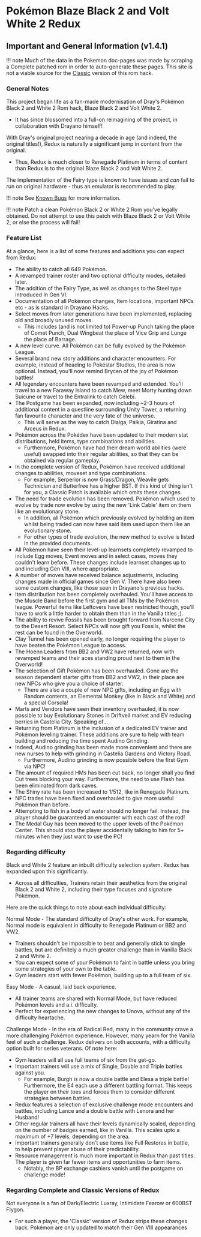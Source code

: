 # Pokémon Blaze Black 2 and Volt White 2 Redux 

## Important and General Information (v1.4.1)

!!! note
    Much of the data in the Pokemon doc-pages was made by scraping a Complete patched rom in order to auto-generate these pages. This site is not a viable source for the [Classic](#regarding-complete-and-classic-versions-of-redux) version of this rom hack.

### General Notes

This project began life as a fan-made modernisation of Dray's Pokémon Black 2 and White 2 Rom hack, Blaze Black 2 and Volt White 2. 

 - It has since blossomed into a full-on reimagining of the project, in collaboration with Drayano himself!
 
With Dray's original project nearing a decade in age (and indeed, the original titles!), Redux is naturally a significant jump in content from the original. 

 - Thus, Redux is much closer to Renegade Platinum in terms of content than Redux is to the original Blaze Black 2 and Volt White 2.

The implementation of the Fairy type is known to have issues and *can* fail to run on original hardware - thus an emulator is recommended to play.

!!! note
    See [Known Bugs](./knownBugs) for more information.

!!! note
    Patch a clean Pokémon Black 2 or White 2 Rom you've legally obtained.
    Do not attempt to use this patch with Blaze Black 2 or Volt White 2, or else the process will fail!

### Feature List

At a glance, here is a list of some features and additions you can expect from Redux:

 - The ability to catch all 649 Pokémon.
 - A revamped trainer roster and two optional difficulty modes, detailed later.
 - The addition of the Fairy Type, as well as changes to the Steel type introduced In Gen VI.
 - Documentation of all Pokémon changes, Item locations, important NPCs etc - as is standard in Drayano Hacks.
 - Select moves from later generations have been implemented, replacing old and broadly unused moves. 
    - This includes (and is not limited to) Power-up Punch taking the place of Comet Punch, Dual Wingbeat the place of Vice Grip and Lunge the place of Barrage.
 - A new level curve. All Pokémon can be fully evolved by the Pokémon League.
 - Several brand new story additions and character encounters. For example, instead of heading to Pokéstar Studios, the area is now optional. Instead, you'll now remind Brycen of the joy of Pokémon battles!
 - All legendary encounters have been revamped and extended. You'll travel to a new Faraway Island to catch Mew, meet Morty hunting down Suicune or travel to the Entralink to catch Celebi.
 - The Postgame has been expanded, now including ~2-3 hours of additional content in a questline surrounding Unity Tower, a returning fan favourite character and the very fate of the universe. 
    - This will serve as the way to catch Dialga, Palkia, Giratina and Arceus in Redux.
 - Pokémon across the Pokédex have been updated to their modern stat distributions, held items, type combinations and abilities. 
    - Furthermore, Pokémon have had their dream world abilities (were useful) swapped into their regular abilities, so that they can be obtained via regular gameplay.
 - In the complete version of Redux, Pokémon have received additional changes to abilities, moveset and type combinations. 
    - For example, Serperior is now Grass/Dragon, Weavile gets Technician and Butterfree has a higher BST. If this kind of thing isn't for you, a Classic Patch is available which omits these changes.
 - The need for trade evolution has been removed. Pokémon which used to evolve by trade now evolve by using the new 'Link Cable' item on them like an evolutionary stone. 
    - In addition, all Pokémon which previously evolved by holding an item whilst being traded can now have said item used upon them like an evolutionary stone. 
	- For other types of trade evolution, the new method to evolve is listed in the provided documents.
 - All Pokémon have seen their level-up learnsets completely revamped to include Egg moves, Event moves and in select cases, moves they couldn't learn before. These changes include learnset changes up to and including Gen VIII, where appropriate.
 - A number of moves have received balance adjustments, including changes made in official games since Gen V. There have also been some custom changes, like those seen in Drayano's previous hacks.
 - Item distribution has been completely overhauled. You'll have access to the Muscle Band before the first gym and all TMs by the Pokémon league. Powerful items like Leftovers have been restricted though, you'll have to work a little harder to obtain them than in the Vanilla titles ;).
 - The ability to revive Fossils has been brought forward from Narcene City to the Desert Resort. Select NPCs will now gift you Fossils, whilst the rest can be found in the Overworld.
 - Clay Tunnel has been opened early, no longer requiring the player to have beaten the Pokémon League to access.
 - The Hoenn Leaders from BB2 and VW2 have returned, now with revamped teams and their aces standing proud next to them in the Overworld!
 - The selection of Gift Pokémon has been overhauled. Gone are the season dependent starter gifts from BB2 and VW2, in their place are new NPCs who give you a choice of starter. 
    - There are also a couple of new NPC gifts, including an Egg with Random contents, an Elemental Monkey (like in Black and White) and a special Corsola!
 - Marts and Vendors have seen their inventory overhauled, it is now possible to buy Evolutionary Stones in Driftveil market and EV reducing berries in Castelia City. Speaking of...
 - Returning from Platinum is the inclusion of a dedicated EV trainer and Pokémon leveling trainer. These additions are sure to help with team building and reducing the time spent Audino Grinding.
 - Indeed, Audino grinding has been made more convenient and there are new nurses to help with grinding in Castelia Gardens and Victory Road.
    - Furthermore, Audino grinding is now possible before the first Gym via NPC!
 - The amount of required HMs has been cut back, no longer shall you find Cut trees blocking your way. Furthermore, the need to use Flash has been eliminated from dark caves.
 - The Shiny rate has been increased to 1/512, like in Renegade Platinum.
 - NPC trades have been fixed and overhauled to give more useful Pokémon than before.
 - Attempting to fish in a body of water should no longer fail. Instead, the player should be guaranteed an encounter with each cast of the rod!
 - The Medal Guy has been moved to the upper levels of the Pokémon Center. This should stop the player accidentally talking to him for 5+ minutes when they just want to use the PC! 



### Regarding difficulty

Black and White 2 feature an inbuilt difficulty selection system. Redux has expanded upon this significantly.

 - Across all difficulties, Trainers retain their aesthetics from the original Black 2 and White 2, including their type focuses and signature Pokémon.

Here are the quick things to note about each individual difficulty:

Normal Mode - The standard difficulty of Dray's other work. For example, Normal mode is equivalent in difficulty to Renegade Platinum or BB2 and VW2. 

- Trainers shouldn't be impossible to beat and generally stick to single battles, but are definitely a much greater challenge than in Vanilla Black 2 and White 2. 
- You can expect some of your Pokémon to faint in battle unless you bring some strategies of your own to the table. 
- Gym leaders start with fewer Pokémon, building up to a full team of six.
	
Easy Mode - A casual, laid back experience. 

- All trainer teams are shared with Normal Mode, but have reduced Pokémon levels and a.i. difficulty. 
- Perfect for experiencing the new changes to Unova, without any of the difficulty heartache.

Challenge Mode - In the era of Radical Red, many in the community crave a more challenging Pokémon experience. However, many yearn for the Vanilla feel of such a challenge. 
   Redux delivers on both accounts, with a difficulty option built for series veterans. Of note here:

- Gym leaders will all use full teams of six from the get-go.
- Important trainers will use a mix of Single, Double and Triple battles against you. 
    - For example, Burgh is now a double battle and Elesa a triple battle! Furthermore, the E4 each use a different battling format. This keeps the player on their toes and forces them to consider different strategies between battles.
- Redux features a selection of exclusive challenge mode encounters and battles, including Lance and a double battle with Lenora and her Husband!
- Other regular trainers all have their levels dynamically scaled, depending on the number of badges earned, like in Vanilla. This scales upto a maximum of +7 levels, depending on the area.
- Important trainers generally don't use items like Full Restores in battle, to help prevent player abuse of their predictability.
- Resource management is much more important in Redux than past titles. The player is given far fewer items and opportunities to farm items.
	- Notably, the BP exchange cashiers vanish until the postgame on challenge mode!


### Regarding Complete and Classic Versions of Redux

Not everyone is a fan of Dark/Electric Luxray, Intimidate Fearow or 600BST Flygon.

 - For such a player, the 'Classic' version of Redux strips these changes back. Pokémon are only updated to match their Gen VIII appearances